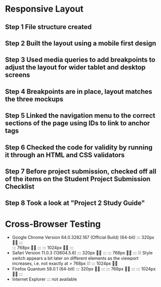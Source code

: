 # Responsive Layout


## Step 1 File structure created

## Step 2 Built the layout using a mobile first design

## Step 3 Used media queries to add breakpoints to adjust the layout for wider tablet and desktop screens

## Step 4 Breakpoints are in place, layout matches the three mockups

## Step 5 Linked the navigation menu to the correct sections of the page using IDs to link to anchor tags

## Step 6 Checked the code for validity by running it through an HTML and CSS validators

## Step 7 Before project submission, checked off all of the items on the Student Project Submission Checklist

## Step 8 Took a look at "Project 2 Study Guide"

# Cross-Browser Testing
* Google Chrome Version 64.0.3282.167 (Official Build) (64-bit)
::: 320px 👍🏻 :::<br>
::: 768px 👍🏻 :::
::: 1024px 👍🏻 :::
* Safari Version 11.0.3 (13604.5.6)
::: 320px 👍🏻 :::
::: 768px 👍🏻 ::: ❕❕❕ Style switch appears a bit later on different elements as the viewport increases, i.e. not exactly at > 768px ❕❕❕
::: 1024px 👍🏻
* Firefox Quantum 58.0.1 (64-bit)
::: 320px 👍🏻 :::
::: 768px 👍🏻 :::
::: 1024px 👍🏻 :::
* Internet Explorer ::: not available
